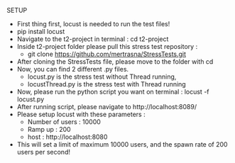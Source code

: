 SETUP 

* First thing first, locust is needed to run the test files!
* pip install locust
* Navigate to the t2-project in terminal : cd t2-project
* Inside t2-project folder please pull this stress test repository :
  * git clone https://github.com/mertrasna/StressTests.git
* After cloning the StressTests file, please move to the folder with cd
* Now, you can find 2 different .py files. 
  *  locust.py is the stress test without Thread running, 
  *  locustThread.py is the stress test with Thread running
* Now, please run the python script you want on terminal : locust -f locust.py
* After running script, please navigate to http://localhost:8089/ 
* Please setup locust with these parameters : 
  * Number of users : 10000
  * Ramp up : 200
  * host : http://localhost:8080
* This will set a limit of maximum 10000 users, and the spawn rate of 200 users per second!